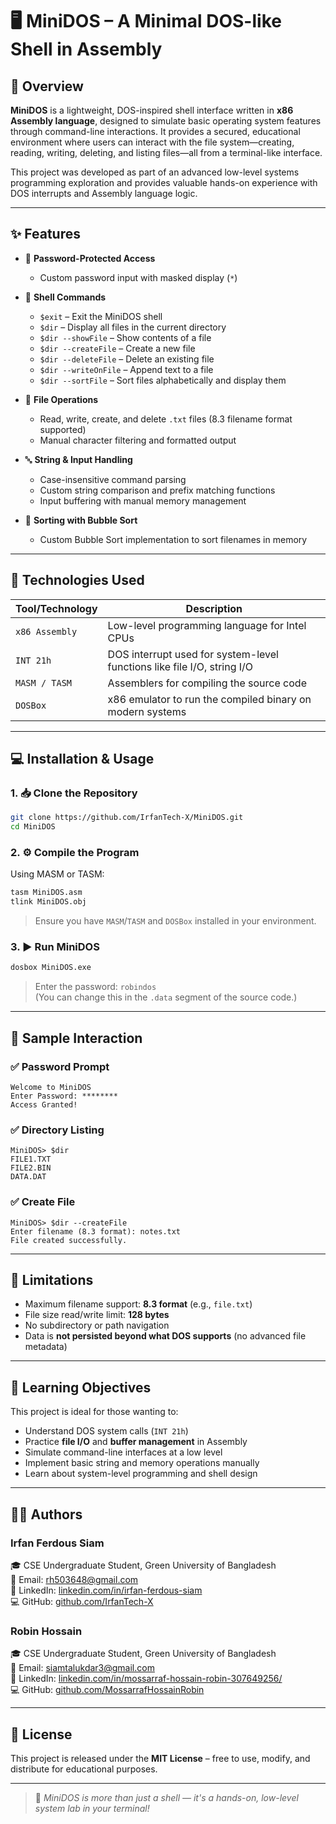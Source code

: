 # 🖥️ MiniDOS – A Minimal DOS-like Shell in Assembly

## 📌 Overview

**MiniDOS** is a lightweight, DOS-inspired shell interface written in **x86 Assembly language**, designed to simulate basic operating system features through command-line interactions. It provides a secured, educational environment where users can interact with the file system—creating, reading, writing, deleting, and listing files—all from a terminal-like interface.

This project was developed as part of an advanced low-level systems programming exploration and provides valuable hands-on experience with DOS interrupts and Assembly language logic.

---

## ✨ Features

- 🔐 **Password-Protected Access**
  - Custom password input with masked display (`*`)

- 📝 **Shell Commands**
  - `$exit` – Exit the MiniDOS shell
  - `$dir` – Display all files in the current directory
  - `$dir --showFile` – Show contents of a file
  - `$dir --createFile` – Create a new file
  - `$dir --deleteFile` – Delete an existing file
  - `$dir --writeOnFile` – Append text to a file
  - `$dir --sortFile` – Sort files alphabetically and display them

- 📁 **File Operations**
  - Read, write, create, and delete `.txt` files (8.3 filename format supported)
  - Manual character filtering and formatted output

- 🔤 **String & Input Handling**
  - Case-insensitive command parsing
  - Custom string comparison and prefix matching functions
  - Input buffering with manual memory management

- 🔄 **Sorting with Bubble Sort**
  - Custom Bubble Sort implementation to sort filenames in memory

---

## 🔧 Technologies Used

| Tool/Technology | Description |
|------------------|-------------|
| `x86 Assembly`   | Low-level programming language for Intel CPUs |
| `INT 21h`        | DOS interrupt used for system-level functions like file I/O, string I/O |
| `MASM / TASM`    | Assemblers for compiling the source code |
| `DOSBox`         | x86 emulator to run the compiled binary on modern systems |

---

## 💻 Installation & Usage

### 1. 📥 Clone the Repository

```bash
git clone https://github.com/IrfanTech-X/MiniDOS.git
cd MiniDOS
```

### 2. ⚙️ Compile the Program

Using MASM or TASM:

```bash
tasm MiniDOS.asm
tlink MiniDOS.obj
```

> Ensure you have `MASM`/`TASM` and `DOSBox` installed in your environment.

### 3. ▶️ Run MiniDOS

```bash
dosbox MiniDOS.exe
```

> Enter the password: `robindos`  
> (You can change this in the `.data` segment of the source code.)

---

## 🧪 Sample Interaction

### ✅ Password Prompt

```
Welcome to MiniDOS
Enter Password: ********
Access Granted!
```

### ✅ Directory Listing

```
MiniDOS> $dir
FILE1.TXT
FILE2.BIN
DATA.DAT
```

### ✅ Create File

```
MiniDOS> $dir --createFile
Enter filename (8.3 format): notes.txt
File created successfully.
```

---

## 📌 Limitations

- Maximum filename support: **8.3 format** (e.g., `file.txt`)
- File size read/write limit: **128 bytes**
- No subdirectory or path navigation
- Data is **not persisted beyond what DOS supports** (no advanced file metadata)

---

## 🎯 Learning Objectives

This project is ideal for those wanting to:

- Understand DOS system calls (`INT 21h`)
- Practice **file I/O** and **buffer management** in Assembly
- Simulate command-line interfaces at a low level
- Implement basic string and memory operations manually
- Learn about system-level programming and shell design

---

## 👨‍💻 Authors

### **Irfan Ferdous Siam**  
🎓 CSE Undergraduate Student, Green University of Bangladesh  
📧 Email: [rh503648@gmail.com](mailto:rh503648@gmail.com)  
🔗 LinkedIn: [linkedin.com/in/irfan-ferdous-siam](https://linkedin.com/in/irfan-ferdous-siam)  
💻 GitHub: [github.com/IrfanTech-X](https://github.com/IrfanTech-X)

### **Robin Hossain**  
🎓 CSE Undergraduate Student, Green University of Bangladesh  
📧 Email: [siamtalukdar3@gmail.com](mailto:siamtalukdar3@gmail.com)  
🔗 LinkedIn: [linkedin.com/in/mossarraf-hossain-robin-307649256/](https://www.linkedin.com/in/mossarraf-hossain-robin-307649256/)  
💻 GitHub: [github.com/MossarrafHossainRobin](https://github.com/MossarrafHossainRobin)

---

## 📃 License

This project is released under the **MIT License** – free to use, modify, and distribute for educational purposes.


---

> 🔐 _MiniDOS is more than just a shell — it's a hands-on, low-level system lab in your terminal!_
